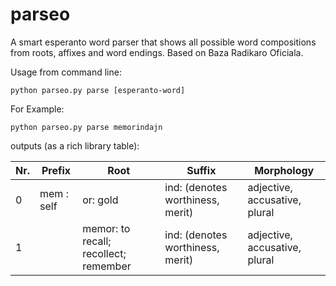 # parseo
A smart esperanto word parser that shows all possible word compositions from roots, affixes and word endings. 
Based on Baza Radikaro Oficiala.


Usage from command line: 
    
    python parseo.py parse [esperanto-word]
    
For Example:
  
    python parseo.py parse memorindajn

outputs (as a rich library table):

| Nr. | Prefix | Root | Suffix | Morphology |
| --- | ------ | ---- | ------ | ---------- |
| 0 | mem : self | or: gold |  ind: (denotes worthiness, merit) | adjective, accusative, plural |
| 1 | | memor: to recall; recollect; remember | ind: (denotes worthiness, merit) | adjective, accusative, plural |

